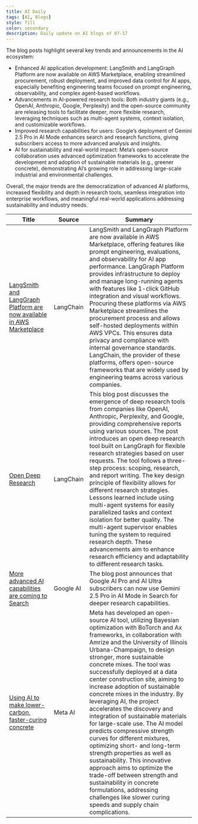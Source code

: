 ```yaml
---
title: AI Daily
tags: [AI, Blogs]
style: fill
color: secondary
description: Daily update on AI blogs of 07-17
---
```


The blog posts highlight several key trends and announcements in the AI ecosystem:

- Enhanced AI application development: LangSmith and LangGraph Platform are now available on AWS Marketplace, enabling streamlined procurement, robust deployment, and improved data control for AI apps, especially benefiting engineering teams focused on prompt engineering, observability, and complex agent-based workflows.
- Advancements in AI-powered research tools: Both industry giants (e.g., OpenAI, Anthropic, Google, Perplexity) and the open-source community are releasing tools to facilitate deeper, more flexible research, leveraging techniques such as multi-agent systems, context isolation, and customizable workflows.
- Improved research capabilities for users: Google’s deployment of Gemini 2.5 Pro in AI Mode enhances search and research functions, giving subscribers access to more advanced analysis and insights.
- AI for sustainability and real-world impact: Meta’s open-source collaboration uses advanced optimization frameworks to accelerate the development and adoption of sustainable materials (e.g., greener concrete), demonstrating AI’s growing role in addressing large-scale industrial and environmental challenges.

Overall, the major trends are the democratization of advanced AI platforms, increased flexibility and depth in research tools, seamless integration into enterprise workflows, and meaningful real-world applications addressing sustainability and industry needs.

| Title | Source | Summary |
|---|---|---|
| [LangSmith and LangGraph Platform are now available in AWS Marketplace](https://blog.langchain.com/aws-marketplace-july-2025-announce/) | LangChain | LangSmith and LangGraph Platform are now available in AWS Marketplace, offering features like prompt engineering, evaluations, and observability for AI app performance. LangGraph Platform provides infrastructure to deploy and manage long-running agents with features like 1-click GitHub integration and visual workflows. Procuring these platforms via AWS Marketplace streamlines the procurement process and allows self-hosted deployments within AWS VPCs. This ensures data privacy and compliance with internal governance standards. LangChain, the provider of these platforms, offers open-source frameworks that are widely used by engineering teams across various companies. |
| [Open Deep Research](https://blog.langchain.com/open-deep-research/) | LangChain | This blog post discusses the emergence of deep research tools from companies like OpenAI, Anthropic, Perplexity, and Google, providing comprehensive reports using various sources. The post introduces an open deep research tool built on LangGraph for flexible research strategies based on user requests. The tool follows a three-step process: scoping, research, and report writing. The key design principle of flexibility allows for different research strategies. Lessons learned include using multi-agent systems for easily parallelized tasks and context isolation for better quality. The multi-agent supervisor enables tuning the system to required research depth. These advancements aim to enhance research efficiency and adaptability to different research tasks. |
| [More advanced AI capabilities are coming to Search](https://blog.google/products/search/deep-search-business-calling-google-search/) | Google AI | The blog post announces that Google AI Pro and AI Ultra subscribers can now use Gemini 2.5 Pro in AI Mode in Search for deeper research capabilities. |
| [Using AI to make lower-carbon, faster-curing concrete](https://engineering.fb.com/2025/07/16/data-center-engineering/ai-make-lower-carbon-faster-curing-concrete/) | Meta AI | Meta has developed an open-source AI tool, utilizing Bayesian optimization with BoTorch and Ax frameworks, in collaboration with Amrize and the University of Illinois Urbana-Champaign, to design stronger, more sustainable concrete mixes. The tool was successfully deployed at a data center construction site, aiming to increase adoption of sustainable concrete mixes in the industry. By leveraging AI, the project accelerates the discovery and integration of sustainable materials for large-scale use. The AI model predicts compressive strength curves for different mixtures, optimizing short- and long-term strength properties as well as sustainability. This innovative approach aims to optimize the trade-off between strength and sustainability in concrete formulations, addressing challenges like slower curing speeds and supply chain complications. |
